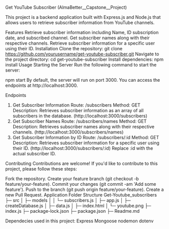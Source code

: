 Get YouTube Subscriber
(AlmaBetter__Capstone__Project)

This project is a backend application built with Express.js and Node.js that allows users to retrieve subscriber information from YouTube channels.

Features
Retrieve subscriber information including Name, ID subscription date, and subscribed channel.
Get subscriber names along with their respective channels.
Retrieve subscriber information for a specific user using their ID.
Installation
Clone the repository:
git clone https://github.com/yourusername/get-youtube-subscriber.git
Navigate to the project directory:
cd get-youtube-subscriber
Install dependencies:
npm install
Usage
Starting the Server
Run the following command to start the server:

npm start
By default, the server will run on port 3000. You can access the endpoints at http://localhost:3000.

Endpoints
1. Get Subscriber Information
Route: /subscribers
Method: GET
Description: Retrieves subscriber information as an array of all subscribers in the database.
(http://localhost:3000/subscribers)
2. Get Subscriber Names
Route: /subscribers/names
Method: GET
Description: Retrieves subscriber names along with their respective channels.
(http://localhost:3000/subscribers/names)
3. Get Subscriber Information by ID
Route: /subscribers/:id
Method: GET
Description: Retrieves subscriber information for a specific user using their ID.
(http://localhost:3000/subscribers/:id)
Replace :id with the actual subscriber ID.

Contributing
Contributions are welcome! If you'd like to contribute to this project, please follow these steps:

Fork the repository.
Create your feature branch (git checkout -b feature/your-feature).
Commit your changes (git commit -am 'Add some feature').
Push to the branch (git push origin feature/your-feature).
Create a new Pull Request.
Application Folder Structure
    Get-Youtube_subscribers  
├─ src
│ ├─ models
│ │ └─ subscribers.js
│ ├─ app.js
│ ├─ createDatabase.js
│ ├─ data.js
│ ├─ index.html
│ └─ youtube.png
├─ index.js
├─ package-lock.json
├─ package.json
├─ Readme.md

Dependecies used in this project:
Express
Mongoose
nodemon
dotenv
